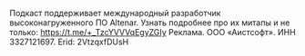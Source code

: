 ﻿---
Number: 118
Title: GC на .NET, Cancellation на разборе, постраничность на курсоре
PublishDate: 2025-07-05T22:00:00Z
Authors:
  - Анатолий Кулаков
  - Игорь Лабутин
Mastering: Игорь Лабутин
Music:
  Максим Аршинов «Pensive yeti.0.1»: https://hightech.group/ru/about
Patrons:
  - Александр
  - Сергей
  - Владислав
  - Гурий Самарин
  - Александр Лапердин
  - Виктор
  - Руслан Артамонов
  - Сергей Бензенко
  - Шевченко Антон
  - Ольга Бондаренко
  - Сергей Краснов
  - Константин Ушаков
  - Постарнаков Андрей
  - Дмитрий Сорокин
  - Дмитрий Павлов
  - Александр Ерыгин
  - Егор Сычёв
  - Гольдебаев Александр
  - Лазарев Илья
  - Тимофей
  - Виталий
  - Анатолий Крыжановский
Home: https://radiodotnet.mave.digital/ep-119
Audio: https://api.mave.digital/storage/podcasts/dc1a2f8c-50cd-4584-a46a-723efadc6e1e/episodes/ddd2e6fa-1bef-4ee6-b4d0-7c6ee8973091.mp3
Video: https://www.youtube.com/watch?v=Rz3um42JMBY
Topics:

  - Subject: Writing a .NET Garbage Collector in C#
    Timestamp: 00:02:10
    Links:
      - https://minidump.net/2025-28-01-writing-a-net-gc-in-c-part-1/
      - https://minidump.net/writing-a-net-gc-in-c-part-2/
      - https://minidump.net/writing-a-net-gc-in-c-part-3/
      - https://minidump.net/writing-a-net-gc-in-c-part-4/
      - https://minidump.net/writing-a-net-gc-in-c-part-5/

  - Subject: Understanding Cursor Pagination and Why It's So Fast
    Timestamp: 00:31:20
    Links:
      - https://www.milanjovanovic.tech/blog/understanding-cursor-pagination-and-why-its-so-fast-deep-dive

  - Subject: Stephen Cleary - Cancellation
    Timestamp: 01:03:25
    Links:
      - https://blog.stephencleary.com/2022/02/cancellation-1-overview.html

  - Subject: AsyncEnumerable in C# - The importance of EnumeratorCancellation
    Timestamp: 01:21:50
    Links:
      - https://bartwullems.blogspot.com/2025/04/asyncenumerable-in-c-importance-of.html

---
Подкаст поддерживает международный разработчик высоконагруженного ПО Altenar.
Узнать подробнее про их митапы и не только: https://t.me/+_TzcYVVVqEgyZGIy
Реклама. ООО «Аистсофт». ИНН 3327121697. Erid: 2VtzqxfDUsH

